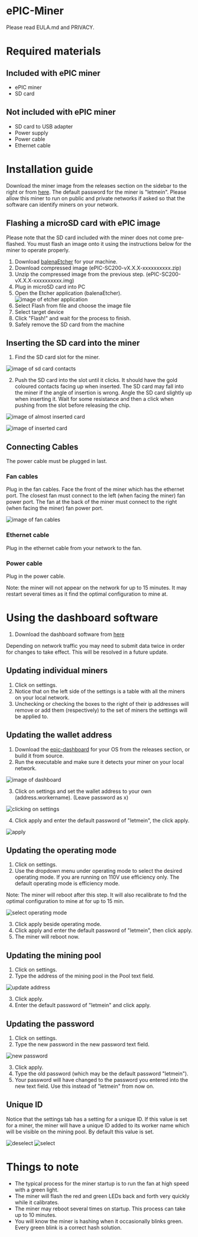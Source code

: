 # ePIC-Miner

Please read EULA.md and PRIVACY.

# Required materials

## Included with ePIC miner

* ePIC miner
* SD card

## Not included with ePIC miner

* SD card to USB adapter
* Power supply
* Power cable
* Ethernet cable

# Installation guide

Download the miner image from the releases section on the sidebar to the right or from [here](https://github.com/epicblockchain/epic-miner/releases/).
The default password for the miner is "letmein". Please allow this miner to run on public and private networks if asked so that the software can identify miners on your network.

## Flashing a microSD card with ePIC image

Please note that the SD card included with the miner does not come pre-flashed. You must flash an image onto it using the instructions below for the miner to operate properly.

1. Download [balenaEtcher](https://www.balena.io/etcher/) for your machine.
2. Download compressed image (ePIC-SC200-vX.X.X-xxxxxxxxxx.zip)
3. Unzip the compressed image from the previous step. (ePIC-SC200-vX.X.X-xxxxxxxxxx.img)
4. Plug in microSD card into PC
5. Open the Etcher application (balenaEtcher).
![image of etcher application](images/balena.png)
6. Select Flash from file and choose the image file
7. Select target device
8. Click "Flash!" and wait for the process to finish.
9. Safely remove the SD card from the machine

## Inserting the SD card into the miner

1. Find the SD card slot for the miner.

![image of sd card contacts](images/sd_card_contacts.jpg)

2. Push the SD card into the slot until it clicks. It should have the gold coloured contacts facing up when inserted. The SD card may fall into the miner if the angle of insertion is wrong. Angle the SD card slightly up when inserting it. Wait for some resistance and then a click when pushing from the slot before releasing the chip.

![image of almost inserted card](images/sd_card_almost_inserted.jpg)

![image of inserted card](images/sd_card_inserted.jpg)

## Connecting Cables

The power cable must be plugged in last.

### Fan cables

Plug in the fan cables. Face the front of the miner which has the ethernet port. The closest fan must connect to the left (when facing the miner) fan power port. The fan at the back of the miner must connect to the right (when facing the miner) fan power port.

![image of fan cables](images/fan_cables.jpg)

### Ethernet cable

Plug in the ethernet cable from your network to the fan.

### Power cable

Plug in the power cable.

Note: the miner will not appear on the network for up to 15 minutes. It may restart several times as it find the optimal configuration to mine at.

# Using the dashboard software

1. Download the dashboard software from [here](https://github.com/epicblockchain/epic-dashboard/releases/)

Depending on network traffic you may need to submit data twice in order for changes to take effect. This will be resolved in a future update.

## Updating individual miners

1. Click on settings.
2. Notice that on the left side of the settings is a table with all the miners on your local network.
3. Unchecking or checking the boxes to the right of their ip addresses will remove or add them (respectively) to the set of miners the settings will be applied to.

## Updating the wallet address

1. Download the [epic-dashboard](https://github.com/epicblockchain/epic-dashboard) for your OS from the releases section, or build it from source.
2. Run the executable and make sure it detects your miner on your local network.

![image of dashboard](images/dashboard.png)

3. Click on settings and set the wallet address to your own (address.workername). (Leave password as x)

![clicking on settings](images/click_settings.png)

4. Click apply and enter the default password of "letmein", the click apply.

![apply](images/apply.png)

## Updating the operating mode

1. Click on settings.
2. Use the dropdown menu under operating mode to select the desired operating mode. If you are running on 110V use efficiency only. The default operating mode is efficiency mode.

Note: The miner will reboot after this step. It will also recalibrate to fnd the optimal configuration to mine at for up to 15 min.

![select operating mode](images/operatingmode.png)

3. Click apply beside operating mode.
4. Click apply and enter the default password of "letmein", then click apply.
5. The miner will reboot now.

## Updating the mining pool
1. Click on settings.
2. Type the address of the mining pool in the Pool text field.

![update address](images/address.png)

3. Click apply.
4. Enter the default password of "letmein" and click apply.

## Updating the password

1. Click on settings.
2. Type the new password in the new password text field.

![new password](images/newpassword.png)

3. Click apply.
4. Type the old password (which may be the default password "letmein").
5. Your password will have changed to the password you entered into the new text field. Use this instead of "letmein" from now on.

## Unique ID

Notice that the settings tab has a setting for a unique ID. If this value is set for a miner, the miner will have a unique ID added to its worker name which will be visible on the mining pool. By default this value is set.


![deselect](images/unselect.png)
![select](images/select.png)

# Things to note

* The typical process for the miner startup is to run the fan at high speed with a green light.
* The miner will flash the red and green LEDs back and forth very quickly while it calibrates.
* The miner may reboot several times on startup. This process can take up to 10 minutes.
* You will know the miner is hashing when it occasionally blinks green. Every green blink is a correct hash solution.
